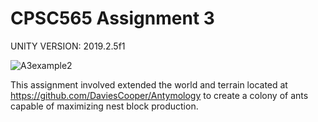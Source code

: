 # CPSC565 Assignment 3

UNITY VERSION: 2019.2.5f1

![A3example2](https://user-images.githubusercontent.com/41522967/112935990-2accb700-90e2-11eb-8349-f1d2caa2404c.jpg)

This assignment involved extended the world and terrain located at https://github.com/DaviesCooper/Antymology to create a colony of ants capable of maximizing nest block production.

